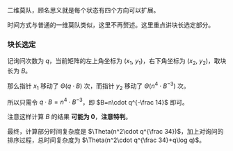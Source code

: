 二维莫队，顾名思义就是每个状态有四个方向可以扩展。

时间方式与普通的一维莫队类似，这里不再赘述。这里重点讲块长选定部分。

### 块长选定

记询问次数为 $q$，当前矩阵的左上角坐标为 $(x_1,\ y_1)$，右下角坐标为 $(x_2,\ y_2)$，取块长为 $B$。

那么指针 $x_1$ 移动了 $\Theta(q\cdot B)$ 次，而指针 $y_2$ 移动了 $\Theta(n^4\cdot B^{-3})$ 次。

所以只需令 $q\cdot B=n^4\cdot B^{-3}$，即 $B=n\cdot q^{-\frac 14}$ 即可。

注意这样计算 $B$ 的结果 **可能为 $0$**，**注意特判**。

最终，计算部分时间复杂度是 $\Theta(n^2\cdot q^{\frac 34})$，加上对询问的排序过程，总时间复杂度为 $\Theta(n^2\cdot q^{\frac 34}+q\log q)$。